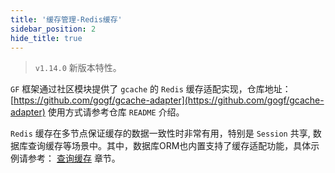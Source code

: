 ```yaml
---
title: '缓存管理-Redis缓存'
sidebar_position: 2
hide_title: true
---
```


> `v1.14.0` 新版本特性。

`GF` 框架通过社区模块提供了 `gcache` 的 `Redis` 缓存适配实现，仓库地址： [https://github.com/gogf/gcache-adapter](https://github.com/gogf/gcache-adapter) 使用方式请参考仓库 `README` 介绍。

`Redis` 缓存在多节点保证缓存的数据一致性时非常有用，特别是 `Session` 共享, 数据库查询缓存等场景中。其中，数据库ORM也内置支持了缓存适配功能，具体示例请参考： [查询缓存](../10-数据库ORM/1-ORM链式操作/10-查询缓存.md) 章节。